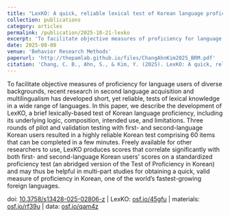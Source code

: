 ```yaml
---
title: "LexKO: A quick, reliable lexical test of Korean language proficiency"
collection: publications
category: articles
permalink: /publication/2025-10-21-lexko
excerpt: 'To facilitate objective measures of proficiency for language users of diverse backgrounds, recent research in second language...'
date: 2025-08-08
venue: 'Behavior Research Methods'
paperurl: 'http://thepamlab.github.io/files/ChangAhnKim2025_BRM.pdf'
citation: 'Chang, C. B., Ahn, S., & Kim, Y. (2025). LexKO: A quick, reliable lexical test of Korean language proficiency. <i>Behavior Research Methods, 57</i>, article number 317.'
---
```


To facilitate objective measures of proficiency for language users of diverse backgrounds, recent research in second language acquisition and multilingualism has developed short, yet reliable, tests of lexical knowledge in a wide range of languages. In this paper, we describe the development of LexKO, a brief lexically-based test of Korean language proficiency, including its underlying logic, composition, intended use, and limitations. Three rounds of pilot and validation testing with first- and second-language Korean users resulted in a highly reliable Korean test comprising 60 items that can be completed in a few minutes. Freely available for other researchers to use, LexKO produces scores that correlate significantly with both first- and second-language Korean users’ scores on a standardized proficiency test (an abridged version of the Test of Proficiency in Korean) and may thus be helpful in multi-part studies for obtaining a quick, valid measure of proficiency in Korean, one of the world’s fastest-growing foreign languages.

doi: <a href="https://doi.org/10.3758/s13428-025-02806-z" target="_blank">10.3758/s13428-025-02806-z</a> | LexKO: <a href="https://osf.io/45gfu/" target="_blank">osf.io/45gfu</a> | materials: <a href="https://osf.io/rf39u/" target="_blank">osf.io/rf39u</a> | data: <a href="https://osf.io/qam4z/" target="_blank">osf.io/qam4z</a>
